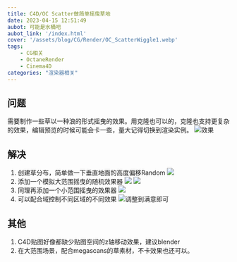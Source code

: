 ```yaml
---
title: C4D/OC Scatter做简单摇曳草地
date: 2023-04-15 12:51:49
aubot: 可能是水桶吧
aubot_link: '/index.html'
cover: '/assets/blog/CG/Render/OC_ScatterWiggle1.webp'
tags: 
    - CG相关
    - OctaneRender
    - Cinema4D
categories: "渲染器相关"
---
```

## 问题
需要制作一些草以一种浪的形式摇曳的效果。用克隆也可以的，克隆也支持更复杂的效果，编辑预览的时候可能会卡一些，量大记得切换到渲染实例。
![效果](/assets/blog/CG/Render/OC_ScatterWiggle1.webp)


## 解决
1. 创建草分布，简单做一下垂直地面的高度偏移Random
    ![](/assets/blog/CG/Render/OC_ScatterWiggle2.webp)
2. 添加一个模拟大范围摇曳的随机效果器
    ![](/assets/blog/CG/Render/OC_ScatterWiggle3.webp)
![](/assets/blog/CG/Render/OC_ScatterWiggle4.webp)
3. 同理再添加一个小范围摇曳的效果器
    ![](/assets/blog/CG/Render/OC_ScatterWiggle5.webp)
4. 可以配合域控制不同区域的不同效果
    ![调整到满意即可](/assets/blog/CG/Render/OC_ScatterWiggle1.webp)

## 其他
1. C4D贴图好像都缺少贴图空间的z轴移动效果，建议blender
2. 在大范围场景，配合megascans的草素材，不卡效果也还可以。